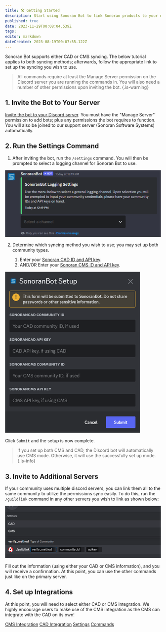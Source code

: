 ```yaml
---
title: 🛠 Getting Started
description: Start using Sonoran Bot to link Sonoran products to your discord and perform common moderation actions...
published: true
date: 2023-11-29T00:08:04.539Z
tags: 
editor: markdown
dateCreated: 2023-08-19T00:07:55.122Z
---
```


Sonoran Bot supports either CAD or CMS syncing. The below tutorial applies to both syncing methods; afterwards, follow the appropriate link to set up the syncing you wish to use.

> All commands require at least the Manage Server permission on the Discord server you are running the commands in. You will also need a number of other permissions upon inviting the bot.
{.is-warning}
## 1. Invite the Bot to Your Server

[Invite the bot to your Discord server](https://sonoranbot.com/invite). You must have the "Manage Server" permission to add bots; plus any permissions the bot requires to function. You will also be joined to our support server (Sonoran Software Systems) automatically.

## 2. Run the Settings Command

1. After inviting the bot, run the `/settings` command. You will then be prompted to select a logging channel for Sonoran Bot to use.

![bot_setloggingchannel.png](/tutorials/getting-started/bot_setloggingchannel.png)

2.  Determine which syncing method you wish to use; you may set up both community types.

    1. Enter your [Sonoran CAD ID and API key](https://info.sonorancad.com/sonoran-cad/api-integration/getting-started/retrieving-your-credentials).
    2. AND/OR Enter your [Sonoran CMS ID and API key](https://info.sonorancms.com/developer-api-documentation/api-integration/getting-started#gather-your-credentials).

![screenshot_11.png](/tutorials/getting-started/bot_setuppage.png)

Click `Submit` and the setup is now complete.

> If you set up both CMS and CAD, the Discord bot will automatically use CMS mode. Otherwise, it will use the successfully set up mode.
{.is-info}

## 3. Invite to Additional Servers

If your community uses multiple discord servers, you can link them all to the same community to utilize the permissions sync easily. To do this, run the `/guildlink` command in any other servers you wish to link as shown below:

![guildlink.png](/tutorials/getting-started/guildlink.png)

Fill out the information (using either your CAD or CMS information), and you will receive a confirmation. At this point, you can use the other commands just like on the primary server.

## 4. Set up Integrations

At this point, you will need to select either CAD or CMS integration. We highly encourage users to make use of the CMS integration as the CMS can integrate with the CAD on its own!

[CMS Integration](/tutorials/getting-started/sonoran-cms-integration)
[CAD Integration](/tutorials/getting-started/sonoran-cad-integration)
[Settings](/tutorials/getting-started/settings)
[Commands](/tutorials/getting-started/settings/commands)